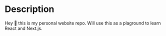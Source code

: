 # Description

Hey 👋 this is my personal website repo. Will use this as a plaground to learn React and Next.js.
